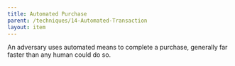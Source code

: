 ```yaml
---
title: Automated Purchase
parent: /techniques/14-Automated-Transaction
layout: item
---
```


<p>An adversary uses automated means to complete a purchase, generally far faster than any human could do so.</p>
